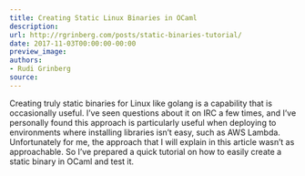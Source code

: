 ```yaml
---
title: Creating Static Linux Binaries in OCaml
description:
url: http://rgrinberg.com/posts/static-binaries-tutorial/
date: 2017-11-03T00:00:00-00:00
preview_image:
authors:
- Rudi Grinberg
source:
---
```


<p>Creating truly static binaries for Linux like golang is a capability that is
occasionally useful. I’ve seen questions about it on IRC a few times, and I’ve
personally found this approach is particularly useful when deploying to
environments where installing libraries isn’t easy, such as AWS Lambda.
Unfortunately for me, the approach that I will explain in this article wasn’t as
approachable. So I’ve prepared a quick tutorial on how to easily create a static
binary in OCaml and test it.</p>

